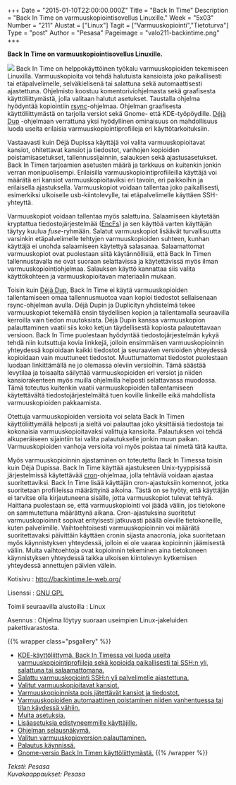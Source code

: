 +++
Date = "2015-01-10T22:00:00.000Z"
Title = "Back In Time"
Description = "Back In Time on varmuuskopiointisovellus Linuxille."
Week = "5x03"
Number = "211"
Alustat = ["Linux"]
Tagit = ["Varmuuskopiointi","Tietoturva"]
Type = "post"
Author = "Pesasa"
Pageimage = "valo211-backintime.png"
+++


**Back In Time on varmuuskopiointisovellus Linuxille.**

![ ](/images/valo211-backintime.png "fig:valo211-backintime.png") Back In Time on
helppokäyttöinen työkalu varmuuskopioiden tekemiseen Linuxilla.
Varmuuskopioita voi tehdä halutuista kansioista joko paikallisesti tai
etäpalvelimelle, selväkielisenä tai salattuna sekä automaattisesti
ajastettuna. Ohjelmisto koostuu komentoriviohjelmasta sekä graafisesta
käyttöliittymästä, jolla valitaan halutut asetukset. Taustalla ohjelma
hyödyntää kopiointiin
[rsync](https://en.wikipedia.org/wiki/Rsync)-ohjelmaa. Ohjelman
graafisesta käyttöliittymästä on tarjolla versiot sekä Gnome- että
KDE-työpöydille. [Déjà Dup](Deja_Dup) -ohjelmaan verrattuna
yksi hyödyllinen ominaisuus on mahdollisuus luoda useita erilaisia
varmuuskopiointiprofiileja eri käyttötarkoituksiin.

Vastaavasti kuin Déjà Dupissa käyttäjä voi valita varmuuskopioitavat
kansiot, ohitettavat kansiot ja tiedostot, vanhojen kopioiden
poistamisasetukset, tallennussijainnin, salauksen sekä ajastusasetukset.
Back In Timen tarjoamien asetusten määrä ja tarkkuus on kuitenkin jonkin
verran monipuolisempi. Erilaisilla varmuuskopiointiprofiileilla käyttäjä
voi määrätä eri kansiot varmuuskopioitaviksi eri tavoin, eri paikkoihin
ja erilaisella ajastuksella. Varmuuskopiot voidaan tallentaa joko
paikallisesti, esimerkiksi ulkoiselle usb-kiintolevylle, tai
etäpalvelimelle käyttäen SSH-yhteyttä.

Varmuuskopiot voidaan tallentaa myös salattuina. Salaamiseen käytetään
kryptattua tiedostojärjestelmää
([EncFs](https://en.wikipedia.org/wiki/EncFS)) ja sen käyttöä varten
käyttäjän täytyy kuulua *fuse*-ryhmään. Salatut varmuuskopiot lisäävät
turvallisuutta varsinkin etäpalvelimelle tehtyjen varmuuskopioiden
suhteen, kunhan käyttäjä ei unohda salaamiseen käytettyä salasanaa.
Salaamattomat varmuuskopiot ovat puolestaan siitä käytännöllisiä, että
Back In Timen tallennustavalla ne ovat suoraan selattavissa ja
käytettävissä myös ilman varmuuskopiointiohjelmaa. Salauksen käyttö
kannattaa siis valita käyttökohteen ja varmuuskopioitavan materiaalin
mukaan.

Toisin kuin [Déjà Dup](Deja_Dup), Back In Time ei käytä
varmuuskopioiden tallentamiseen omaa tallennusmuotoa vaan kopioi
tiedostot sellaisenaan rsync-ohjelman avulla. Déjà Dupin ja Duplicityn
yhdistelmä tekee varmuuskopiot tekemällä ensin täydellisen kopion ja
tallentamalla seuraavilla kerroilla vain tiedon muutoksista. Déjà Dupin
kanssa varmuuskopion palauttaminen vaatii siis koko ketjun täydellisestä
kopiosta palautettavaan versioon. Back In Time puolestaan hyödyntää
tiedostojärjestelmän kykyä tehdä niin kutsuttuja kovia linkkejä, jolloin
ensimmäisen varmuuskopioinnin yhteydessä kopioidaan kaikki tiedostot ja
seuraavien versioiden yhteydessä kopioidaan vain muuttuneet tiedostot.
Muuttumattomat tiedostot puolestaan luodaan linkittämällä ne jo olemassa
oleviin versioihin. Tämä säästää levytilaa ja toisaalta säilyttää
varmuuskopioiden eri versiot ja niiden kansiorakenteen myös muilla
ohjelmilla helposti selattavassa muodossa. Tämä toteutus kuitenkin
vaatii varmuuskopioiden tallentamiseen käytettävältä
tiedostojärjestelmältä tuen koville linkeille eikä mahdollista
varmuuskopioiden pakkaamista.

Otettuja varmuuskopioiden versioita voi selata Back In Timen
käyttöliittymällä helposti ja sieltä voi palauttaa joko yksittäisiä
tiedostoja tai kokonaisia varmuuskopioitavaksi valittuja kansioita.
Palautuksen voi tehdä alkuperäiseen sijaintiin tai valita palautukselle
jonkin muun paikan. Varmuuskopioiden vanhoja versioita voi myös poistaa
tai nimetä tätä kautta.

Myös varmuuskopioinnin ajastaminen on toteutettu Back In Timessa toisin
kuin Déjà Dupissa. Back In Time käyttää ajastukseen Unix-tyyppisissä
järjestelmissä käytettävää
[cron](https://en.wikipedia.org/wiki/Cron)-ohjelmaa, jolla tehtäviä
voidaan ajastaa suoritettaviksi. Back In Time lisää käyttäjän
cron-ajastuksiin komennot, jotka suoritetaan profiileissa määrättyinä
aikoina. Tästä on se hyöty, että käyttäjän ei tarvitse olla
kirjautuneena sisälle, jotta varmuuskopiot tulevat tehtyä. Haittana
puolestaan se, että varmuuskopiointi voi jäädä väliin, jos tietokone on
sammutettuna määrättynä aikana. Cron-ajastuksina suoritetut
varmuuskopioinnit sopivat erityisesti jatkuvasti päällä oleville
tietokoneille, kuten palvelimille. Vaihtoehtoisesti varmuuskopioinnin
voi määrätä suoritettavaksi päivittäin käyttäen cronin sijasta
anacronia, joka suoritetaan myös käynnistyksen yhteydessä, jolloin ei
ole vaaraa kopioinnin jäämisestä väliin. Muita vaihtoehtoja ovat
kopioinnin tekeminen aina tietokoneen käynnistyksen yhteydessä taikka
ulkoisen kiintolevyn kytkemisen yhteydessä annettujen päivien välein.

Kotisivu
:   <http://backintime.le-web.org/>

Lisenssi
:   [GNU GPL](GNU_GPL)

Toimii seuraavilla alustoilla
:   Linux

Asennus
:   Ohjelma löytyy suoraan useimpien Linux-jakeluiden pakettivarastosta.

{{% wrapper class="psgallery" %}}
-   [KDE-käyttöliittymä. Back In Timessa voi luoda useita
    varmuuskopiointiprofiileja sekä kopioida paikallisesti tai <SSH:n>
    yli, salattuna tai salaamattomana.](/images/backintime-1.jpg)
-   [Salattu varmuuskopiointi <SSH:n> yli palvelimelle
    ajastettuna.](/images/backintime-2.jpg)
-   [Valitut varmuuskopioitavat kansiot.](/images/backintime-3.jpg)
-   [Varmuuskopioinnista pois jätettävät kansiot ja
    tiedostot.](/images/backintime-4.jpg)
-   [Varmuuskopioiden automaattinen poistaminen niiden vanhentuessa tai
    tilan käydessä vähiin.](/images/backintime-5.jpg)
-   [Muita asetuksia.](/images/backintime-6.jpg)
-   [Lisäasetuksia edistyneemmille
    käyttäjille.](/images/backintime-7.jpg)
-   [Ohjelman selausnäkymä.](/images/backintime-8.jpg)
-   [Valitun varmuuskopioversion
    palauttaminen.](/images/backintime-9.jpg)
-   [Palautus käynnissä.](/images/backintime-10.jpg)
-   [Gnome-versio Back In Timen
    käyttöliittymästä.](/images/backintime-11.jpg)
{{% /wrapper %}}

*Teksti: Pesasa* <br />
*Kuvakaappaukset: Pesasa*



